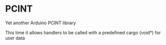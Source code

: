 PCINT
=====

Yet another Arduino PCINT library

This time it allows handlers to be called with a predefined cargo (void*)
for user data
